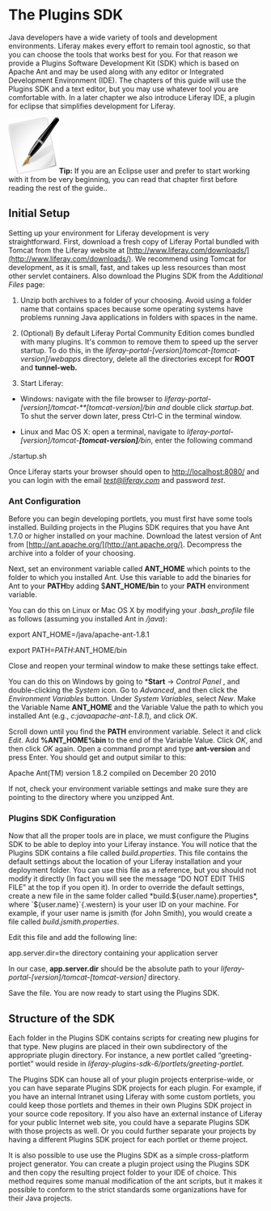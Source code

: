 # The Plugins SDK

Java developers have a wide variety of tools and development
environments. Liferay makes every effort to remain tool agnostic, so
that you can choose the tools that works best for you. For that reason
we provide a Plugins Software Development Kit (SDK) which is based on
Apache Ant and may be used along with any editor or Integrated
Development Environment (IDE). The chapters of this guide will use the
Plugins SDK and a text editor, but you may use whatever tool you are
comfortable with. In a later chapter we also introduce Liferay IDE, a
plugin for eclipse that simplifies development for Liferay.


![image](../../images/02-plugins-sdk_html_5c790363.png)**Tip:** If you are an Eclipse
user and prefer to start working with it from be very beginning, you can
read that chapter first before reading the rest of the guide..

## Initial Setup

Setting up your environment for Liferay development is very
straightforward. First, download a fresh copy of Liferay Portal bundled
with Tomcat from the Liferay website at
[http://www.liferay.com/downloads/](http://www.liferay.com/downloads/).
We recommend using Tomcat for development, as it is small, fast, and
takes up less resources than most other servlet containers. Also
download the Plugins SDK from the *Additional Files* page:

1.  Unzip both archives to a folder of your choosing. Avoid using a
    folder name that contains spaces because some operating systems have
    problems running Java applications in folders with spaces in the
    name.

2.  (Optional) By default Liferay Portal Community Edition comes bundled
    with many plugins. It's common to remove them to speed up the server
    startup. To do this, in the
    *liferay-portal-[version]/tomcat-[tomcat-version]/webapps*
    directory, delete all the directories except for **ROOT** and
    **tunnel-web.**

3.  Start Liferay:

-   Windows: navigate with the file browser to
    *liferay-portal-[version]/tomcat-**[tomcat-version]/bin and* double
    click *startup.bat*. To shut the server down later, press Ctrl-C in
    the terminal window.

-   Linux and Mac OS X: open a terminal, navigate to
    *liferay-portal-[version]/tomcat-**[tomcat-version]**/bin*, enter
    the following command

./startup.sh

Once Liferay starts your browser should open to
[http://localhost:8080/](http://localhost:8080/) and you can login with
the email *test@liferay.com* and password *test*.

### Ant Configuration

Before you can begin developing portlets, you must first have some tools
installed. Building projects in the Plugins SDK requires that you have
Ant 1.7.0 or higher installed on your machine. Download the latest
version of Ant from [http://ant.apache.org/](http://ant.apache.org/).
Decompress the archive into a folder of your choosing.

Next, set an environment variable called **ANT_HOME** which points to
the folder to which you installed Ant. Use this variable to add the
binaries for Ant to your **PATH**by adding $**ANT_HOME/bin** to your
**PATH** environment variable.

You can do this on Linux or Mac OS X by modifying your *.bash_profile*
file as follows (assuming you installed Ant in */java*):

export ANT_HOME=/java/apache-ant-1.8.1

export PATH=$PATH:$ANT_HOME/bin

Close and reopen your terminal window to make these settings take
effect.

You can do this on Windows by going to ***Start** -> *Control Panel* ,
and double-clicking the *System* icon. Go to *Advanced*, and then click
the *Environment Variables* button. Under *System Variables*, select
*New*. Make the Variable Name **ANT_HOME** and the Variable Value the
path to which you installed Ant (e.g., *c:javaapache-ant-1.8.1*),
and click *OK*.

Scroll down until you find the **PATH** environment variable. Select it
and click *Edit*. Add **%ANT_HOME%bin** to the end of the Variable
Value. Click *OK*, and then click *OK* again. Open a command prompt and
type **ant-version** and press Enter. You should get and output
similar to this:

Apache Ant(TM) version 1.8.2 compiled on December 20 2010

If not, check your environment variable settings and make sure they are
pointing to the directory where you unzipped Ant.

### Plugins SDK Configuration

Now that all the proper tools are in place, we must configure the
Plugins SDK to be able to deploy into your Liferay instance. You will
notice that the Plugins SDK contains a file called *build.properties*.
This file contains the default settings about the location of your
Liferay installation and your deployment folder. You can use this file
as a reference, but you should not modify it directly (In fact you will
see the message “DO NOT EDIT THIS FILE” at the top if you open it). In
order to override the default settings, create a new file in the same
folder called *build.${user.name}.properties*, where
`${user.name}`{.western} is your user ID on your machine. For example,
if your user name is jsmith (for John Smith), you would create a file
called *build.jsmith.properties*.

Edit this file and add the following line:

app.server.dir=the directory containing your application server

In our case, **app.server.dir** should be the absolute path to your
*liferay-portal-[version]/tomcat-[tomcat-version]* directory.

Save the file. You are now ready to start using the Plugins SDK.

## Structure of the SDK

Each folder in the Plugins SDK contains scripts for creating new plugins
for that type. New plugins are placed in their own subdirectory of the
appropriate plugin directory. For instance, a new portlet called
“greeting-portlet” would reside in
*liferay-plugins-sdk-6/portlets/greeting-portlet*.

The Plugins SDK can house all of your plugin projects enterprise-wide,
or you can have separate Plugins SDK projects for each plugin. For
example, if you have an internal Intranet using Liferay with some custom
portlets, you could keep those portlets and themes in their own Plugins
SDK project in your source code repository. If you also have an external
instance of Liferay for your public Internet web site, you could have a
separate Plugins SDK with those projects as well. Or you could further
separate your projects by having a different Plugins SDK project for
each portlet or theme project.

It is also possible to use use the Plugins SDK as a simple
cross-platform project generator. You can create a plugin project using
the Plugins SDK and then copy the resulting project folder to your IDE
of choice. This method requires some manual modification of the ant
scripts, but it makes it possible to conform to the strict standards
some organizations have for their Java projects.

